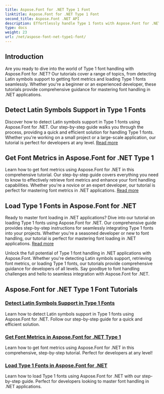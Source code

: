 ```yaml
---
title: Aspose.Font for .NET Type 1 Font
linktitle: Aspose.Font for .NET Type 1 Font
second_title: Aspose.Font .NET API
description: Effortlessly handle Type 1 fonts with Aspose.Font for .NET. Learn to detect Latin symbols support, get font metrics, and load Type 1 fonts seamlessly. 
type: docs
weight: 23
url: /net/aspose-font-net-type1-font/
---
```

## Introduction

Are you ready to dive into the world of Type 1 font handling with Aspose.Font for .NET? Our tutorials cover a range of topics, from detecting Latin symbols support to getting font metrics and loading Type 1 fonts seamlessly. Whether you're a beginner or an experienced developer, these tutorials provide comprehensive guidance for mastering font handling in .NET applications.

## Detect Latin Symbols Support in Type 1 Fonts

Discover how to detect Latin symbols support in Type 1 fonts using Aspose.Font for .NET. Our step-by-step guide walks you through the process, providing a quick and efficient solution for handling Type 1 fonts. Whether you're working on a small project or a large-scale application, our tutorial is perfect for developers at any level. [Read more](./detect-latin-symbols-support-type1-fonts/)

## Get Font Metrics in Aspose.Font for .NET Type 1

Learn how to get font metrics using Aspose.Font for .NET in this comprehensive tutorial. Our step-by-step guide covers everything you need to know to effectively retrieve font metrics and enhance your font handling capabilities. Whether you're a novice or an expert developer, our tutorial is perfect for mastering font metrics in .NET applications. [Read more](./get-font-metrics-aspose-font-net-type1/)

## Load Type 1 Fonts in Aspose.Font for .NET

Ready to master font loading in .NET applications? Dive into our tutorial on loading Type 1 fonts using Aspose.Font for .NET. Our comprehensive guide provides step-by-step instructions for seamlessly integrating Type 1 fonts into your projects. Whether you're a seasoned developer or new to font handling, our tutorial is perfect for mastering font loading in .NET applications. [Read more](./load-type1-fonts-aspose-font-net/)

Unlock the full potential of Type 1 font handling in .NET applications with Aspose.Font. Whether you're detecting Latin symbols support, retrieving font metrics, or loading Type 1 fonts, our tutorials provide comprehensive guidance for developers of all levels. Say goodbye to font handling challenges and hello to seamless integration with Aspose.Font for .NET. 
## Aspose.Font for .NET Type 1 Font Tutorials
### [Detect Latin Symbols Support in Type 1 Fonts](./detect-latin-symbols-support-type1-fonts/)
Learn how to detect Latin symbols support in Type 1 fonts using Aspose.Font for .NET. Follow our step-by-step guide for a quick and efficient solution.
### [Get Font Metrics in Aspose.Font for .NET Type 1](./get-font-metrics-aspose-font-net-type1/)
Learn how to get font metrics using Aspose.Font for .NET in this comprehensive, step-by-step tutorial. Perfect for developers at any level!
### [Load Type 1 Fonts in Aspose.Font for .NET](./load-type1-fonts-aspose-font-net/)
Learn how to load Type 1 fonts using Aspose.Font for .NET with our step-by-step guide. Perfect for developers looking to master font handling in .NET applications.
